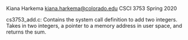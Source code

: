 Kiana Harkema
kiana.harkema@colorado.edu
CSCI 3753 Spring 2020

cs3753_add.c: Contains the system call definition to add two integers. Takes in two integers, a pointer to a memory address in user space, and returns the sum.


